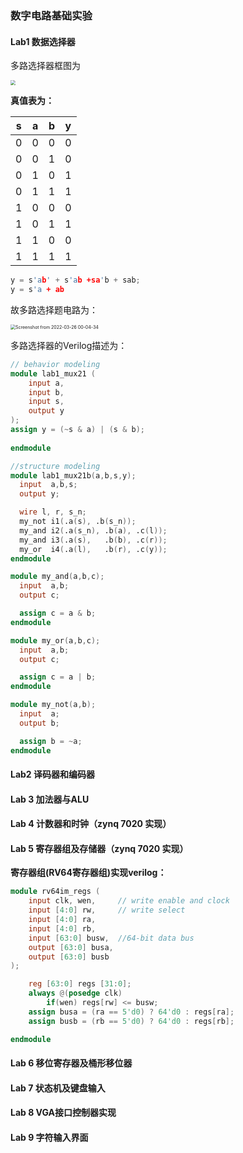 ### 数字电路基础实验



#### Lab1 数据选择器

多路选择器框图为

<img src="/home/ypwang/learning_doc/image/Screenshot from 2022-03-26 00-04-21.png" style="zoom: 50%;" /> 

**真值表为：**

| s    | a    | b    | y    |
| ---- | ---- | ---- | ---- |
| 0    | 0    | 0    | 0    |
| 0    | 0    | 1    | 0    |
| 0    | 1    | 0    | 1    |
| 0    | 1    | 1    | 1    |
| 1    | 0    | 0    | 0    |
| 1    | 0    | 1    | 1    |
| 1    | 1    | 0    | 0    |
| 1    | 1    | 1    | 1    |

```C++
y = s'ab' + s'ab +sa'b + sab;
y = s'a + ab
```

故多路选择题电路为：

<img src="/home/ypwang/learning_doc/image/Screenshot from 2022-03-26 00-04-34.png" alt="Screenshot from 2022-03-26 00-04-34" style="zoom:50%;" />

多路选择器的Verilog描述为：

```verilog
// behavior modeling
module lab1_mux21 (
    input a,
    input b,
    input s,
    output y
);
assign y = (~s & a) | (s & b);
    
endmodule

//structure modeling
module lab1_mux21b(a,b,s,y);
  input  a,b,s;
  output y;

  wire l, r, s_n; 
  my_not i1(.a(s), .b(s_n));    
  my_and i2(.a(s_n), .b(a), .c(l));
  my_and i3(.a(s),   .b(b), .c(r)); 
  my_or  i4(.a(l),   .b(r), .c(y));
endmodule

module my_and(a,b,c);
  input  a,b;
  output c;

  assign c = a & b;
endmodule

module my_or(a,b,c);
  input  a,b;
  output c;

  assign c = a | b;
endmodule

module my_not(a,b);
  input  a;
  output b;

  assign b = ~a;
endmodule
```



#### Lab2 译码器和编码器



#### Lab 3 加法器与ALU



#### Lab 4 计数器和时钟（zynq 7020 实现）

#### Lab 5 寄存器组及存储器（zynq 7020 实现）

**寄存器组(RV64寄存器组)实现verilog：**

```verilog
module rv64im_regs (
	input clk, wen, 	// write enable and clock
	input [4:0] rw,		// write select
	input [4:0] ra,
	input [4:0] rb,
	input [63:0] busw,	//64-bit data bus
	output [63:0] busa,
	output [63:0] busb
);

	reg [63:0] regs [31:0];
	always @(posedge clk)
		if(wen) regs[rw] <= busw;
	assign busa = (ra == 5'd0) ? 64'd0 : regs[ra];
	assign busb = (rb == 5'd0) ? 64'd0 : regs[rb];

endmodule

```



#### Lab 6 移位寄存器及桶形移位器

#### Lab 7 状态机及键盘输入

#### Lab 8 VGA接口控制器实现

#### Lab 9 字符输入界面

